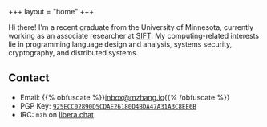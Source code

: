 +++
layout = "home"
+++

Hi there! I'm a recent graduate from the University of Minnesota, currently
working as an associate researcher at [SIFT]. My computing-related interests lie
in programming language design and analysis, systems security, cryptography, and
distributed systems.

[SIFT]: https://www.sift.net/

## Contact

- Email: {{% obfuscate %}}inbox@mzhang.io{{% /obfuscate %}}
- PGP Key: [`925ECC02890D5CDAE26180D4BDA47A31A3C8EE6B`][PGP]
- IRC: `mzh` on [libera.chat]

[PGP]: https://keybase.io/michaelz/pgp_keys.asc?fingerprint=925ecc02890d5cdae26180d4bda47a31a3c8ee6b
[libera.chat]: https://libera.chat
